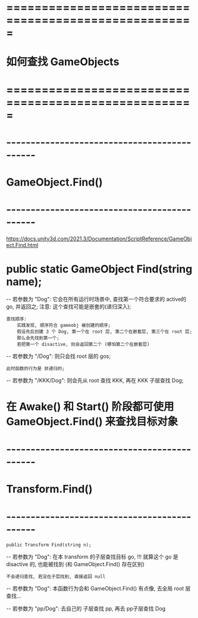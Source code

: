 # ===================================================== #
#        如何查找 GameObjects
# ===================================================== #


# -------------------------------------------- #
#       GameObject.Find()
# -------------------------------------------- #
https://docs.unity3d.com/2021.3/Documentation/ScriptReference/GameObject.Find.html

# public static GameObject Find(string name);

--  若参数为 "Dog":
    它会在所有运行时场景中, 查找第一个符合要求的 active的 go, 并返回之;
    注意:
        这个查找可能是嵌套的(递归深入);

    查找顺序:
        实践发现, 顺序符合 gameobj 被创建的顺序;
        假设先后创建 3 个 Dog, 第一个在 root 层, 第二个在嵌套层, 第三个在 root 层;
        那么会先找到第一个;
        若把第一个 disactive, 则会返回第二个 (哪怕第二个在嵌套层)


--  若参数为 "/Dog":
    则只会找 root 层的 gos;

    此时函数的行为是 非递归的;


--  若参数为 "/KKK/Dog":
    则会先从 root 查找 KKK, 再在 KKK 子层查找 Dog;


# 在 Awake() 和 Start() 阶段都可使用   GameObject.Find() 来查找目标对象



# -------------------------------------------- #
#             Transform.Find()
# -------------------------------------------- #

    public Transform Find(string n);

--  若参数为 "Dog": 
    在本 transform 的子层查找目标 go, 
    !!!
    就算这个 go 是 disactive 的, 也能被找到 (和 GameObject.Find() 存在区别)

    不会递归查找, 若没在子层找到, 直接返回 null


--  若参数为 "Dog": 
    本函数行为会和 GameObject.Find() 有点像, 去全局 root 层查找...


--  若参数为 "pp/Dog": 
    去自己的 子层查找 pp, 再去 pp子层查找 Dog




















